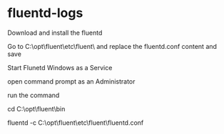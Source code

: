 # fluentd-logs
Download and install the fluentd


Go to C:\opt\fluent\etc\fluent\ and replace the fluentd.conf content and save


Start Flunetd Windows as a Service 


open command prompt as an Administrator


run the command 


cd C:\opt\fluent\bin


fluentd -c C:\opt\fluent\etc\fluent\fluentd.conf
